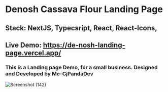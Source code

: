 # Denosh Cassava Flour Landing Page
## Stack: NextJS, Typecsript, React, React-Icons, 
## Live Demo: https://de-nosh-landing-page.vercel.app/

### This is a Landing page Demo, for a small business. Designed and Developed by Me-CjPandaDev

![Screenshot (142)](https://github.com/cjpanda/DeNoshLandingPage/assets/107156444/0a786737-1d6f-4237-ad80-3c71d88cf6bf)
